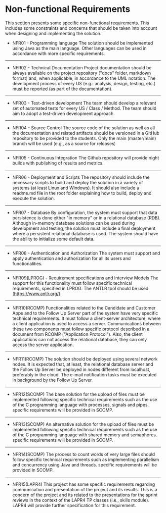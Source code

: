 # Non-functional Requirements

This section presents some specific non-functional requirements. This includes some constraints and concerns that should be taken into account when designing and implementing
the solution.

- NFR01 - Programming language The solution should be implemented using Java as the main language. Other languages can be used in accordance with more specific requirements.
****
- NFR02 - Technical Documentation Project documentation should be always available on the project repository ("docs" folder, markdown format) and, when applicable, in
accordance to the UML notation. The development process of every US (e.g.: analysis, design, testing, etc.) must be reported (as part of the documentation).
****
- NFR03 - Test-driven development The team should develop a relevant set of automated tests for every US / Class / Method. The team should aim to adopt a test-driven
development approach.
****
- NFR04 - Source Control The source code of the solution as well as all the documentation and related artifacts should be versioned in a GitHub repository to be provided
to the students. Only the main (master/main) branch will be used (e.g., as a source for releases)
****
- NFR05 - Continuous Integration The Github repository will provide night builds with
publishing of results and metrics.
****
- NFR06 - Deployment and Scripts The repository should include the necessary scripts to build and deploy the solution in a variety of systems (at least Linux and Windows).
It should also include a readme.md file in the root folder explaining how to build, deploy and execute the solution.
****
- NFR07 - Database By configuration, the system must support that data persistence is done either "in memory" or in a relational database (RDB). 
Although in-memory database solutions can be used during development and testing, the solution must include a final deployment where a persistent relational database is used. 
The system should have the ability to initialize some default data.
****
- NFR08 - Authentication and Authorization The system must support and apply authentication and authorization for all its users and functionalities.
****
- NFR09(LPROG) - Requirement specifications and Interview Models The support for this functionality must follow specific technical requirements, specified in LPROG.
The ANTLR tool should be used (https://www.antlr.org/).
****
- NFR10(RCOMP) Functionalities related to the Candidate and Customer Apps and to the Follow Up Server part of the system have very specific technical requirements. 
It must follow a client-server architecture, where a client application is used to access a server. 
Communications between these two components must follow specific protocol described in a document from RCOMP ("Application Protocol").
Also, the client applications can not access the relational database, they can only access the server application.
****
- NFR11(RCOMP) The solution should be deployed using several network nodes. It is expected that, at least, the relational database server and the Follow Up Server be deployed in nodes different from localhost, preferably in the cloud. 
The e-mail notification tasks must be executed in background by the Follow Up Server.
****
- NFR12(SCOMP) The base solution for the upload of files must be implemented following specific technical requirements such as the use of the C programming language with
processes, signals and pipes. specific requirements will be provided in SCOMP.
****
- NFR13(SCOMP) An alternative solution for the upload of files must be implemented
following specific technical requirements such as the use of the C programming language with shared memory and semaphores. specific requirements will be provided in
SCOMP.
****
- NFR14(SCOMP) The process to count words of very large files should follow specific
technical requirements such as implementing parallelism and concurrency using Java and threads. specific requirements will be provided in SCOMP.
****
- NFR15(LAPR4) This project has some specific requirements regarding communication and presentation of the project and its results. This is a concern of the project and its
related to the presentations for the sprint reviews in the context of the LAPR4 TP classes (i.e., skills module). LAPR4 will provide further specification for this requirement.
